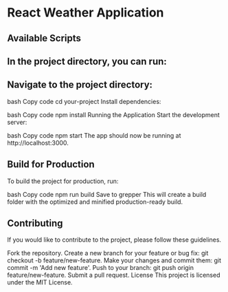# React Weather Application


## Available Scripts

## In the project directory, you can run:

## Navigate to the project directory:

 bash
 Copy code
 cd your-project
 Install dependencies:

 bash
 Copy code
 npm install
 Running the Application
 Start the development server:

bash
Copy code
npm start
The app should now be running at http://localhost:3000.

## Build for Production
To build the project for production, run:

bash
Copy code
npm run build
Save to grepper
This will create a build folder with the optimized and minified production-ready build.

## Contributing
If you would like to contribute to the project, please follow these guidelines.

Fork the repository.
Create a new branch for your feature or bug fix: git checkout -b feature/new-feature.
Make your changes and commit them: git commit -m 'Add new feature'.
Push to your branch: git push origin feature/new-feature.
Submit a pull request.
License
This project is licensed under the MIT License.